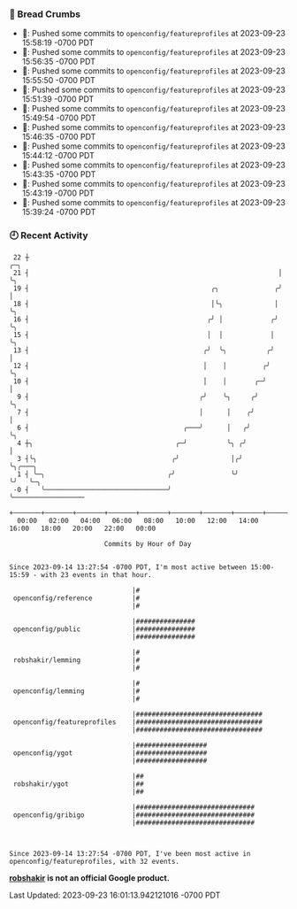 ### 🍞 Bread Crumbs

 * 🚢: Pushed some commits to `openconfig/featureprofiles` at 2023-09-23 15:58:19 -0700 PDT
 * 🚢: Pushed some commits to `openconfig/featureprofiles` at 2023-09-23 15:56:35 -0700 PDT
 * 🚢: Pushed some commits to `openconfig/featureprofiles` at 2023-09-23 15:55:50 -0700 PDT
 * 🚢: Pushed some commits to `openconfig/featureprofiles` at 2023-09-23 15:51:39 -0700 PDT
 * 🚢: Pushed some commits to `openconfig/featureprofiles` at 2023-09-23 15:49:54 -0700 PDT
 * 🚢: Pushed some commits to `openconfig/featureprofiles` at 2023-09-23 15:46:35 -0700 PDT
 * 🚢: Pushed some commits to `openconfig/featureprofiles` at 2023-09-23 15:44:12 -0700 PDT
 * 🚢: Pushed some commits to `openconfig/featureprofiles` at 2023-09-23 15:43:35 -0700 PDT
 * 🚢: Pushed some commits to `openconfig/featureprofiles` at 2023-09-23 15:43:19 -0700 PDT
 * 🚢: Pushed some commits to `openconfig/featureprofiles` at 2023-09-23 15:39:24 -0700 PDT

### 🕘 Recent Activity
```
 22 ┼                                                               ╭─╮
 21 ┤                                                               │ ╰╮
 19 ┤                                              ╭╮              ╭╯  │
 18 ┤                                              │╰╮             │   ╰╮
 16 ┤                                             ╭╯ │            ╭╯    ╰╮
 15 ┤                                             │  │            │      ╰╮
 13 ┤                                            ╭╯  ╰╮          ╭╯       │
 12 ┤                                            │    │         ╭╯        ╰╮
 10 ┤                                            │    │       ╭─╯          │
  9 ┤                                           ╭╯    ╰╮     ╭╯            ╰╮
  7 ┤                                           │      │    ╭╯              │
  6 ┤                                       ╭───╯      │   ╭╯               ╰╮
  4 ┼╮                                    ╭─╯          ╰╮ ╭╯                 │
  3 ┤╰╮                                  ╭╯             │╭╯                  ╰╮╭───╮
  1 ┤ ╰─╮                               ╭╯              ╰╯                    ╰╯   ╰─╮
 -0 ┤   ╰───────────────────────────────╯                                            ╰──────────────────
    +───────+───────+───────+───────+───────+───────+───────+───────+───────+───────+───────+───────+────
  00:00   02:00   04:00   06:00   08:00   10:00   12:00   14:00   16:00   18:00   20:00   22:00   00:00   

						Commits by Hour of Day


Since 2023-09-14 13:27:54 -0700 PDT, I'm most active between 15:00-15:59 - with 23 events in that hour.

```



```
                               |#
 openconfig/reference          |#
                               |#

                               |###############
 openconfig/public             |###############
                               |###############

                               |#
 robshakir/lemming             |#
                               |#

                               |#
 openconfig/lemming            |#
                               |#

                               |################################
 openconfig/featureprofiles    |################################
                               |################################

                               |##################
 openconfig/ygot               |##################
                               |##################

                               |##
 robshakir/ygot                |##
                               |##

                               |##############################
 openconfig/gribigo            |##############################
                               |##############################



Since 2023-09-14 13:27:54 -0700 PDT, I've been most active in openconfig/featureprofiles, with 32 events.

```
**[robshakir](mailto:robjs@google.com) is not an official Google product.**  


Last Updated: 2023-09-23 16:01:13.942121016 -0700 PDT
